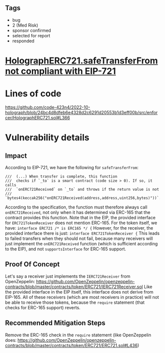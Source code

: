 ## Tags

- bug
- 2 (Med Risk)
- sponsor confirmed
- selected for report
- responded

# [HolographERC721.safeTransferFrom not compliant with EIP-721](https://github.com/code-423n4/2022-10-holograph-findings/issues/203) 

# Lines of code

https://github.com/code-423n4/2022-10-holograph/blob/24bc4d8dfeb6e4328d2c6291d20553b1d3eff00b/src/enforcer/HolographERC721.sol#L366


# Vulnerability details

## Impact
According to EIP-721, we have the following for `safeTransferFrom`:
```solidity
///  (...) When transfer is complete, this function
///  checks if `_to` is a smart contract (code size > 0). If so, it calls
///  `onERC721Received` on `_to` and throws if the return value is not
///  `bytes4(keccak256("onERC721Received(address,address,uint256,bytes)"))`.
```
According to the specification, the function must therefore always call `onERC721Received`, not only when it has determined via ERC-165 that the contract provides this function. Note that in the EIP, the provided interface for `ERC721TokenReceiver` does not mention ERC-165. For the token itself, we have: `interface ERC721 /* is ERC165 */ {`
However, for the receiver, the provided interface there is just: `interface ERC721TokenReceiver {`
This leads to failed transfers when they should not fail, because many receivers will just implement the `onERC721Received` function (which is sufficient according to the EIP), and not `supportsInterface` for ERC-165 support.

## Proof Of Concept
Let's say a receiver just implements the `IERC721Receiver` from OpenZeppelin: https://github.com/OpenZeppelin/openzeppelin-contracts/blob/master/contracts/token/ERC721/IERC721Receiver.sol
Like the provided interface in the EIP itself, this interface does not derive from EIP-165. All of these receivers (which are most receivers in practice) will not be able to receive those tokens, because the `require` statement (that checks for ERC-165 support) reverts.

## Recommended Mitigation Steps
Remove the ERC-165 check in the `require` statement (like OpenZeppelin does: https://github.com/OpenZeppelin/openzeppelin-contracts/blob/master/contracts/token/ERC721/ERC721.sol#L436)